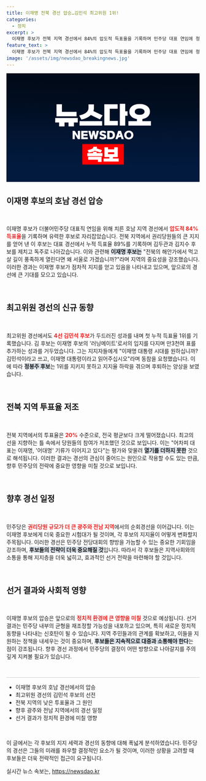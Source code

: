 ```yaml
---
title: 이재명 전북 경선 압승…김민석 최고위원 1위!
categories:
  - 정치
excerpt: >
  이재명 후보가 전북 지역 경선에서 84%의 압도적 득표율을 기록하며 민주당 대표 연임에 청신호를 켰습니다. 김민석 후보와 한준호 후보의 약진도 눈길을 끌며, 민주당 경선의 향방이 주목받고 있습니다.
feature_text: >
  이재명 후보가 전북 지역 경선에서 84%의 압도적 득표율을 기록하며 민주당 대표 연임에 청신호를 켰습니다. 김민석 후보와 한준호 후보의 약진도 눈길을 끌며, 민주당 경선의 향방이 주목받고 있습니다.
image: '/assets/img/newsdao_breakingnews.jpg'
---
```


<p><img src="/assets/img/newsdao_breakingnews.jpg" alt="bookingtag 속보" /></p>

<h2 data-ke-size="size26">이재명 후보의 호남 경선 압승</h2>

<p data-ke-size="size16">&nbsp;</p>

<p>이재명 후보가 더불어민주당 대표직 연임을 위해 치른 호남 지역 경선에서 <b><span style="color: #ee2323;">압도적 84% 득표율</span></b>을 기록하며 유력한 후보로 자리잡았습니다. 전북 지역에서 권리당원들의 큰 지지를 얻어 낸 이 후보는 대표 경선에서 누적 득표율 89%를 기록하며 김두관과 김지수 후보를 제치고 독주로 나아갔습니다. 이와 관련해 <b><span style="background-color: #21538527;">이재명 후보는</span></b> "전북의 해안가에서 먹고 살 길이 풍족하게 열린다면 왜 서울로 가겠습니까?"라며 지역의 중요성을 강조했습니다. 이러한 경과는 이재명 후보가 점차적 지지를 얻고 있음을 나타내고 있으며, 앞으로의 경선에 큰 기대를 모으고 있습니다.</p>

<p data-ke-size="size16">&nbsp;</p>

<h2>최고위원 경선의 신규 동향</h2>

<p data-ke-size="size16">&nbsp;</p>

<p>최고위원 경선에서도 <b><span style="color: #ee2323;">4선 김민석 후보</span></b>가 두드러진 성과를 내며 첫 누적 득표율 1위를 기록했습니다. 김 후보는 이재명 후보의 '러닝메이트'로서의 입지를 다지며 만3천여 표를 추가하는 성과를 거두었습니다. 그는 지지자들에게 "이재명 대통령 시대를 원하십니까? 김민석이라고 쓰고, 이재명 대통령이라고 읽어주십시오"라며 동참을 요청했습니다. 이에 따라 <b><span style="background-color: #21538527;">정봉주 후보</span></b>는 1위를 지키지 못하고 지지율 하락을 겪으며 후퇴하는 양상을 보였습니다.</p>

<p data-ke-size="size16">&nbsp;</p>

<h2>전북 지역 투표율 저조</h2>

<p data-ke-size="size16">&nbsp;</p>

<p>전북 지역에서의 투표율은 <b><span style="color: #ee2323;">20%</b></span> 수준으로, 전국 평균보다 크게 떨어졌습니다. 최고의 선을 지향하는 틀 속에서 당원들의 참여가 저조했던 것으로 보입니다. 이는 "어차피 대표는 이재명, '어대명' 기류가 이어지고 있다"는 평가와 맞물려 <b><span style="background-color: #21538527;">열기를 더하지 못한</span></b> 것으로 해석됩니다. 이러한 결과는 경선의 관심이 줄어드는 원인으로 작용할 수도 있는 만큼, 향후 민주당의 전략에 중요한 영향을 미칠 것으로 보입니다.</p>

<p data-ke-size="size16">&nbsp;</p>

<h2>향후 경선 일정</h2>

<p data-ke-size="size16">&nbsp;</p>

<p>민주당은 <b><span style="color: #ee2323;">권리당원 규모가 더 큰 광주와 전남 지역</span></b>에서의 순회경선을 이어갑니다. 이는 이재명 후보에게 더욱 중요한 시험대가 될 것이며, 각 후보의 지지율이 어떻게 변화할지 주목됩니다. 이러한 경선은 민주당 전당대회의 향방을 가늠할 수 있는 중요한 기회임을 강조하며, <b><span style="background-color: #21538527;">후보들의 전략이 더욱 중요해질 것</span></b>입니다. 따라서 각 후보들은 지역사회와의 소통을 통해 지지층을 더욱 넓히고, 효과적인 선거 전략을 마련해야 할 것입니다.</p>

<p data-ke-size="size16">&nbsp;</p>

<h2>선거 결과와 사회적 영향</h2>

<p data-ke-size="size16">&nbsp;</p>

<p>이재명 후보의 압승은 앞으로의 <b><span style="color: #ee2323;">정치적 환경에 큰 영향을 미칠</span></b> 것으로 예상됩니다. 선거 결과는 민주당 내부의 균형을 재조정할 가능성을 내포하고 있으며, 특히 새로운 정치적 동향을 나타내는 신호탄이 될 수 있습니다. 지역 주민들과의 관계를 확보하고, 이들을 지원하는 정책을 내세우는 것이 중요하며, <b><span style="background-color: #21538527;">후보들은 지속적으로 대중과 소통해야 한다</span></b>는 점이 강조됩니다. 향후 경선 과정에서 민주당의 결정이 어떤 방향으로 나아갈지를 주의 깊게 지켜볼 필요가 있습니다.</p>

<p data-ke-size="size16">&nbsp;</p>

<hr style="height:1px; border:none; color:#ccc; background-color:#ccc;"/>

<ul>
    <li>이재명 후보의 호남 경선에서의 압승</li>
    <li>최고위원 경선의 김민석 후보의 선전</li>
    <li>전북 지역의 낮은 투표율과 그 원인</li>
    <li>향후 광주와 전남 지역에서의 경선 일정</li>
    <li>선거 결과가 정치적 환경에 미칠 영향</li>
</ul>

<p data-ke-size="size16">&nbsp;</p>

<p>이 글에서는 각 후보의 지지 세력과 경선의 동향에 대해 폭넓게 분석하였습니다. 민주당의 경선은 그들의 미래를 좌우할 결정적인 요소가 될 것이며, 이러한 상황을 고려할 때 후보들은 더욱 전략적인 접근이 요구됩니다. </p>
실시간 뉴스 속보는, <a href="https://newsdao.kr" rel="dofollow">https://newsdao.kr</a>


